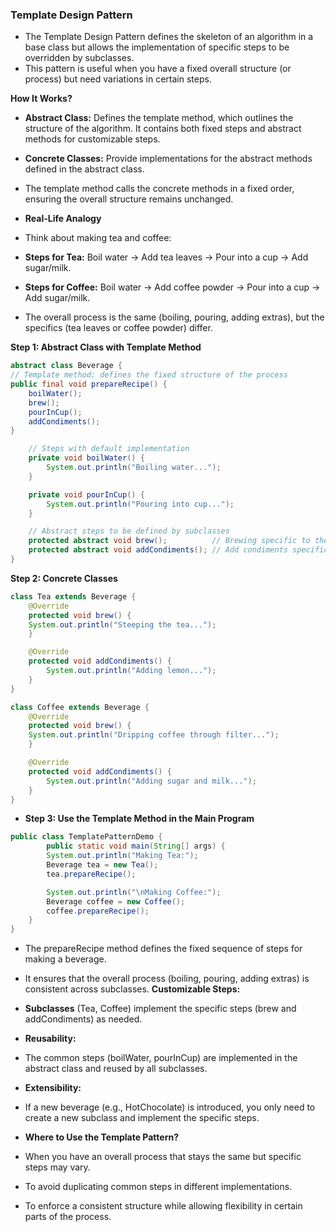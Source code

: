 ### Template Design Pattern
- The Template Design Pattern defines the skeleton of an algorithm in a base class but allows the implementation of specific steps to be overridden by subclasses.
- This pattern is useful when you have a fixed overall structure (or process) but need variations in certain steps.

**How It Works?**
- **Abstract Class:** Defines the template method, which outlines the structure of the algorithm. It contains both fixed steps and abstract methods for customizable steps.
- **Concrete Classes:** Provide implementations for the abstract methods defined in the abstract class.
- The template method calls the concrete methods in a fixed order, ensuring the overall structure remains unchanged.

- **Real-Life Analogy**
- Think about making tea and coffee:

- **Steps for Tea:** Boil water → Add tea leaves → Pour into a cup → Add sugar/milk.
- **Steps for Coffee:** Boil water → Add coffee powder → Pour into a cup → Add sugar/milk.
- The overall process is the same (boiling, pouring, adding extras), but the specifics (tea leaves or coffee powder) differ.

**Step 1: Abstract Class with Template Method**
```java
abstract class Beverage {
// Template method: defines the fixed structure of the process
public final void prepareRecipe() {
    boilWater();
    brew();
    pourInCup();
    addCondiments();
}

    // Steps with default implementation
    private void boilWater() {
        System.out.println("Boiling water...");
    }

    private void pourInCup() {
        System.out.println("Pouring into cup...");
    }

    // Abstract steps to be defined by subclasses
    protected abstract void brew();          // Brewing specific to the beverage
    protected abstract void addCondiments(); // Add condiments specific to the beverage
}
```

**Step 2: Concrete Classes**
```java
class Tea extends Beverage {
    @Override
    protected void brew() {
    System.out.println("Steeping the tea...");
    }

    @Override
    protected void addCondiments() {
        System.out.println("Adding lemon...");
    }
}

class Coffee extends Beverage {
    @Override
    protected void brew() {
    System.out.println("Dripping coffee through filter...");
    }

    @Override
    protected void addCondiments() {
        System.out.println("Adding sugar and milk...");
    }
}
```

- **Step 3: Use the Template Method in the Main Program**
```java
public class TemplatePatternDemo {
        public static void main(String[] args) {
        System.out.println("Making Tea:");
        Beverage tea = new Tea();
        tea.prepareRecipe();

        System.out.println("\nMaking Coffee:");
        Beverage coffee = new Coffee();
        coffee.prepareRecipe();
    }
}
```

- The prepareRecipe method defines the fixed sequence of steps for making a beverage.
- It ensures that the overall process (boiling, pouring, adding extras) is consistent across subclasses.
**Customizable Steps:**

- **Subclasses** (Tea, Coffee) implement the specific steps (brew and addCondiments) as needed.

- **Reusability:**
- The common steps (boilWater, pourInCup) are implemented in the abstract class and reused by all subclasses.

- **Extensibility:**
- If a new beverage (e.g., HotChocolate) is introduced, you only need to create a new subclass and implement the specific steps.

- **Where to Use the Template Pattern?**
- When you have an overall process that stays the same but specific steps may vary.
- To avoid duplicating common steps in different implementations.
- To enforce a consistent structure while allowing flexibility in certain parts of the process.